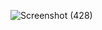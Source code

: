 ![Screenshot (428)](https://user-images.githubusercontent.com/89120960/204857625-a6636775-cf43-4630-8a82-569ae2d4bba8.png)
